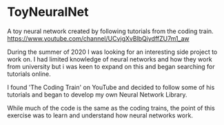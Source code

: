 # ToyNeuralNet
A toy neural network created by following tutorials from the coding train. https://www.youtube.com/channel/UCvjgXvBlbQiydffZU7m1_aw 

During the summer of 2020 I was looking for an interesting side project to work on. I had limited knowledge of neural networks and how they work from university but i was keen to expand on this and began searching for tutorials online. 

I found 'The Coding Train' on YouTube and decided to follow some of his tutorials and began to develop my own Neural Network Library.

While much of the code is the same as the coding trains, the point of this exercise was to learn and understand how neural networks work.
